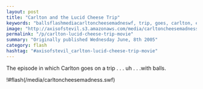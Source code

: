 ```yaml
---
layout: post
title: "Carlton and the Lucid Cheese Trip"
keywords: "ballsflashmediacarltoncheesemadneswf, trip, goes, carlton, episode"
image: "http://axisofstevil.s3.amazonaws.com/media/carltoncheesemadness_thumb.png"
permalink: "/p/carlton-lucid-cheese-trip-movie"
summary: "Originally published Wednesday June, 8th 2005"
category: flash
hashtag: "#axisofstevil_carlton-lucid-cheese-trip-movie"
---
```


The episode in which Carlton goes on a trip . . . uh . . .with balls.

!#flash(/media/carltoncheesemadness.swf)
